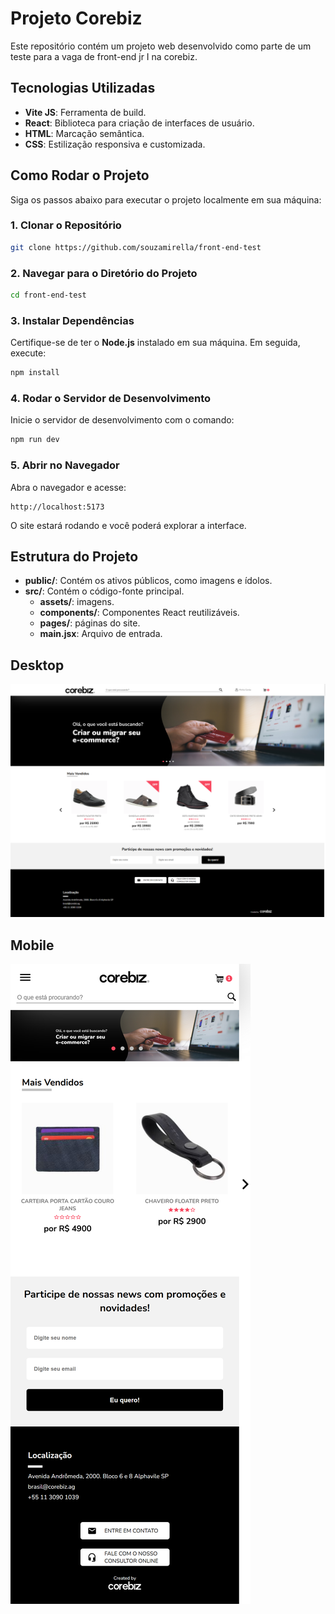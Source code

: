 # Projeto Corebiz

Este repositório contém um projeto web desenvolvido como parte de um teste para a vaga de front-end jr I na corebiz. 

## Tecnologias Utilizadas
- **Vite JS**: Ferramenta de build.
- **React**: Biblioteca para criação de interfaces de usuário.
- **HTML**: Marcação semântica.
- **CSS**: Estilização responsiva e customizada.


## Como Rodar o Projeto

Siga os passos abaixo para executar o projeto localmente em sua máquina:

### 1. Clonar o Repositório
```bash
git clone https://github.com/souzamirella/front-end-test
```

### 2. Navegar para o Diretório do Projeto
```bash
cd front-end-test
```

### 3. Instalar Dependências
Certifique-se de ter o **Node.js** instalado em sua máquina. Em seguida, execute:
```bash
npm install
```

### 4. Rodar o Servidor de Desenvolvimento
Inicie o servidor de desenvolvimento com o comando:
```bash
npm run dev
```

### 5. Abrir no Navegador
Abra o navegador e acesse:
```
http://localhost:5173
```

O site estará rodando e você poderá explorar a interface.

## Estrutura do Projeto
- **public/**: Contém os ativos públicos, como imagens e ídolos.
- **src/**: Contém o código-fonte principal.
  - **assets/**: imagens.
  - **components/**: Componentes React reutilizáveis.
  - **pages/**: páginas do site.
  - **main.jsx**: Arquivo de entrada.



## Desktop

![Screenshot do site](./src/assets/desktop.png)

## Mobile
![Screenshot do site mobile](./src/assets/mobile.png)